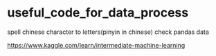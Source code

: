 # useful_code_for_data_process
spell chinese character to letters(pinyin in chinese)
check pandas data



https://www.kaggle.com/learn/intermediate-machine-learning

